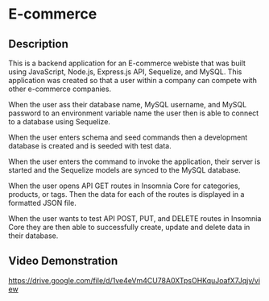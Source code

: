 # E-commerce

## Description
This is a backend application for an E-commerce webiste that was built using JavaScript, Node.js, Express.js API, Sequelize, and MySQL. This application was created so that a user within a company can compete with other e-commerce companies.

When the user ass their database name, MySQL username, and MySQL password to an environment variable name the user then is able to connect to a database using Sequelize.

When the user enters schema and seed commands then a development database is created and is seeded with test data.

When the user enters the command to invoke the application, their server is started and the Sequelize models are synced to the MySQL database.

When the user opens API GET routes in Insomnia Core for categories, products, or tags. Then the data for each of the routes is displayed in a formatted JSON file.

When the user wants to test API POST, PUT, and DELETE routes in Insomnia Core they are then able to successfully create, update and delete data in their database.

## Video Demonstration
https://drive.google.com/file/d/1ve4eVm4CU78A0XTpsOHKquJoafX7Jqjv/view
